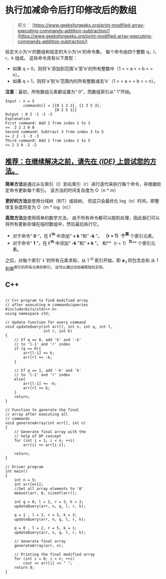 # 执行加减命令后打印修改后的数组

> 原文： [https://www.geeksforgeeks.org/print-modified-array-executing-commands-addition-subtraction/](https://www.geeksforgeeks.org/print-modified-array-executing-commands-addition-subtraction/)

给定大小为'n'的数组和给定的大小为'm'的命令集。 每个命令由四个整数 q，l，r，k 组成。 这些命令具有以下类型：

*   如果 q = 0，则将'k'添加到范围'a'至'b'的所有整数中（1 < = a < = b < = n）。
*   如果 q = 1，则将'a'到'b'范围内的所有整数减去'k'（1 < = a < = b < = n）。

**注意**：最初，所有数组元素都设置为“ 0”，而数组索引从“ 1”开始。

```
Input : n = 5
        commands[] = {{0 1 3 2}, {1 3 5 3}, 
                      {0 2 5 1}}
Output : 0 2 -1 -1 -3
Explanation
First command: Add 2 from index 1 to 3
>=  2 2 2 0 0
Second command: Subtract 3 from index 3 to 5 
>= 2 2 -1 -3 -3
Third command: Add 1 from index 2 to 5
>= 2 3 0 -2 -2

```

## [推荐：在继续解决之前，请先在 ***{IDE}*** 上尝试您的方法。](https://ide.geeksforgeeks.org/)

**简单方法**是通过从左索引（l）到右索引（r）进行迭代来执行每个命令，并根据给定命令更新每个索引。 该方法的时间复杂度为 O（n * m）

**更好的方法**是使用分域树（BIT）或段树。 但这只会最优化 log（n）时间，即整体复杂度将变为 O（m * log（n））

**高效方法**是使用简单的数学方法。 由于所有命令都可以脱机处理，因此我们可以将所有更新存储在临时数组中，然后最后执行它。

*   对于命令“ **0** ”，在 **l <sup>th</sup>** 中添加“ **+ k** ”和“ **-k** ”。 **（r + 1）个<sup>第</sup>** 个索引元素。
*   对于命令“ **1** ”，在 **l <sup>th</sup>** 中添加“ **-k** ”和“ **+ k** ”。 和**（r + 1）<sup>第</sup>** 个索引元素。

之后，对每个索引' **i** '的所有元素求和，从 1 <sup>st</sup> 索引开始，即 **a <sub>i</sub>** 将包含总和 从 1 到第<sup>索引的所有元素的索引。 这可以通过动态编程轻松实现。</sup> 

## C++ 

```

// C++ program to find modified array 
// after executing m commands/queries 
#include<bits/stdc++.h> 
using namespace std; 

// Update function for every command 
void updateQuery(int arr[], int n, int q, int l, 
                 int r, int k) 
{ 
    // If q == 0, add 'k' and '-k' 
    // to 'l-1' and 'r' index 
    if (q == 0){ 
        arr[l-1] += k; 
        arr[r] += -k; 
    } 

    // If q == 1, add '-k' and 'k' 
    // to 'l-1' and 'r' index 
    else{ 
        arr[l-1] += -k; 
        arr[r] += k; 
    } 
    return; 
} 

// Function to generate the final 
// array after executing all  
// commands 
void generateArray(int arr[], int n) 
{ 
    // Generate final array with the  
    // help of DP concept 
    for (int i = 1; i < n; ++i) 
        arr[i] += arr[i-1]; 

    return; 
} 

// Driver program 
int main() 
{ 
    int n = 5; 
    int arr[n+1]; 
    //Set all array elements to '0' 
    memset(arr, 0, sizeof(arr)); 

    int q = 0, l = 1, r = 3, k = 2; 
    updateQuery(arr, n, q, l, r, k); 

    q = 1 , l = 3, r = 5, k = 3; 
    updateQuery(arr, n, q, l, r, k); 

    q = 0 , l = 2, r = 5, k = 1; 
    updateQuery(arr, n, q, l, r, k); 

    // Generate final array 
    generateArray(arr, n); 

    // Printing the final modified array 
    for (int i = 0; i < n; ++i) 
        cout << arr[i] << " "; 
    return 0; 
} 

```